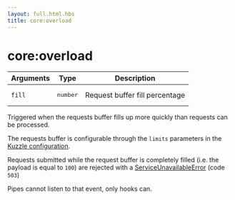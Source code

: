 ```yaml
---
layout: full.html.hbs
title: core:overload
---
```


# core:overload

<SinceBadge version="1.0.0" />

| Arguments | Type              | Description                    |
| --------- | ----------------- | ------------------------------ |
| `fill`    | <pre>number</pre> | Request buffer fill percentage |

Triggered when the requests buffer fills up more quickly than requests can be processed.

The requests buffer is configurable through the `limits` parameters in the [Kuzzle configuration](/core/1/guide/guides/essentials/configuration/).

Requests submitted while the request buffer is completely filled (i.e. the payload is equal to `100`) are rejected with a [ServiceUnavailableError](/api/1/essentials/errors/#common-errors-default) (code `503`)

<div class="alert alert-info">Pipes cannot listen to that event, only hooks can.</div>
